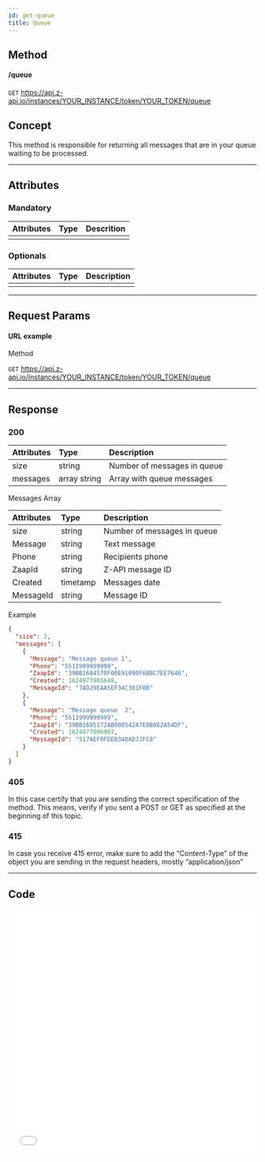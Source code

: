 ```yaml
---
id: get-queue
title: Queue 
---
```


## Method

#### /queue

`GET` https://api.z-api.io/instances/YOUR_INSTANCE/token/YOUR_TOKEN/queue

## Concept

This method is responsible for returning all messages that are in your queue waiting to be processed. 

---

## Attributes 

### Mandatory 

| Attributes | Type | Descrition |
| :-------- | :--: | :-------- |
|           |      |           |

### Optionals 

| Attributes | Type | Description |
| :-------- | :--: | :-------- |
|           |      |           |

---

## Request Params

#### URL example 

Method 

`GET` https://api.z-api.io/instances/YOUR_INSTANCE/token/YOUR_TOKEN/queue

---

## Response

### 200

| Attributes | Type         | Description                       |
| :-------- | :----------- | :------------------------------ |
| size      | string       | Number of messages in queue    |
| messages  | array string | Array with queue messages|

Messages Array 

| Attributes | Type     | Description                   |
| :-------- | :------- | :-------------------------- |
| size      | string   | Number of messages in queue |
| Message   | string   | Text message                |
| Phone     | string   | Recipients phone            |
| ZaapId    | string   | Z-API message ID            |
| Created   | timetamp | Messages date               |
| MessageId | string   | Message ID                  |

Example 

```json
{
  "size": 2,
  "messages": [
    {
      "Message": "Message queue 1",
      "Phone": "5511999999999",
      "ZaapId": "39BB1684570F00E91090F6BBC7EE7646",
      "Created": 1624977905648,
      "MessageId": "7AD29EAA5EF34C301F0B"
    },
    {
      "Message": "Message queue  2",
      "Phone": "5511999999999",
      "ZaapId": "39BB1685172AB008542A7E0B862A54DF",
      "Created": 1624977906907,
      "MessageId": "517AEF0FDE834DADJJFC8"
    }
  ]
}
```

### 405

In this case certify that you are sending the correct specification of the method. This means, verify if you sent a POST or GET as specified at the beginning of this topic.

### 415

In case you receive 415 error, make sure to add the “Content-Type” of the object you are sending in the request headers, mostly “application/json”

---

## Code

<iframe src="//api.apiembed.com/?source=https://raw.githubusercontent.com/Z-API/z-api-docs/main/json-examples/get-queue.json&targets=all" frameborder="0" scrolling="no" width="100%" height="500px" seamless></iframe>
